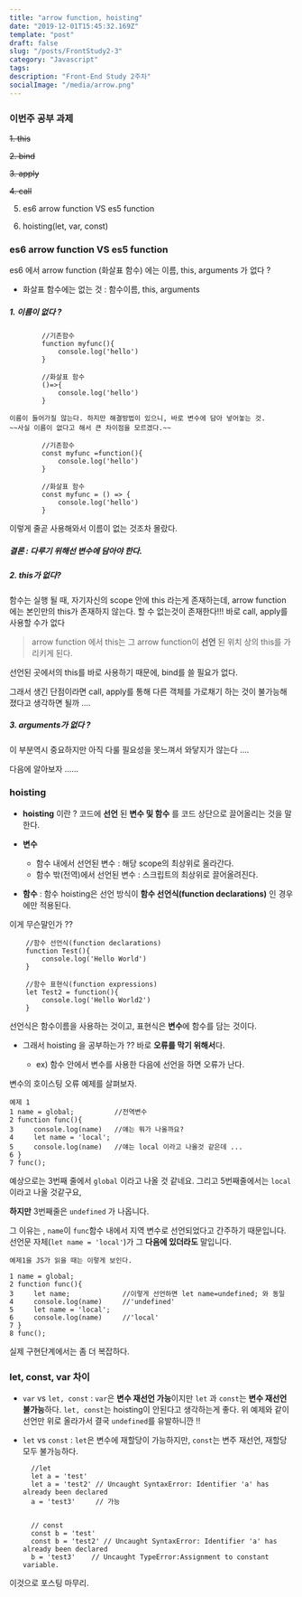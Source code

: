 ```yaml
---
title: "arrow function, hoisting"
date: "2019-12-01T15:45:32.169Z"
template: "post"
draft: false
slug: "/posts/FrontStudy2-3"
category: "Javascript"
tags:
description: "Front-End Study 2주차"
socialImage: "/media/arrow.png"
---
```


### 이번주 공부 과제

~~1. this~~

~~2. bind~~

~~3. apply~~

~~4. call~~

5. es6 arrow function VS es5 function

6. hoisting(let, var, const)

### es6 arrow function VS es5 function

es6 에서 arrow function (화살표 함수) 에는 이름, this, arguments 가 없다 ?

- 화살표 함수에는 없는 것 : 함수이름, this, arguments

##### 1. 이름이 없다 ?

            //기존함수
            function myfunc(){
                console.log('hello')
            }

            //화살표 함수
            ()=>{
                console.log('hello')
            }

    이름이 들어가질 않는다. 하지만 해결방법이 있으니, 바로 변수에 담아 넣어놓는 것.
    ~~사실 이름이 없다고 해서 큰 차이점을 모르겠다.~~

            //기존함수
            const myfunc =function(){
                console.log('hello')
            }

            //화살표 함수
            const myfunc = () => {
                console.log('hello')
            }

이렇게 줄곧 사용해와서 이름이 없는 것조차 몰랐다.

##### 결론 : 다루기 위해선 변수에 담아야 한다.

##### 2. this가 없다?

함수는 실행 될 때, 자기자신의 scope 안에 this 라는게 존재하는데, arrow function 에는 본인만의 this가 존재하지 않는다.
할 수 없는것이 존재한다!!! 바로 call, apply를 사용할 수가 없다

> arrow function 에서 this는 그 arrow function이 **선언** 된 위치 상의 this를 가리키게 된다.

선언된 곳에서의 this를 바로 사용하기 때문에, bind를 쓸 필요가 없다.

그래서 생긴 단점이라면 call, apply를 통해 다른 객체를 가로채기 하는 것이 불가능해 졌다고 생각하면 될까 ....

##### 3. arguments가 없다 ?

이 부분역시 중요하지만 아직 다룰 필요성을 못느껴서 와닿지가 않는다 ....

다음에 알아보자 ......

### hoisting

- **hoisting** 이란 ?
  코드에 **선언** 된 **변수 및 함수** 를 코드 상단으로 끌어올리는 것을 말한다.

* **변수**

  - 함수 내에서 선언된 변수 : 해당 scope의 최상위로 올라간다.
  - 함수 밖(전역)에서 선언된 변수 : 스크립트의 최상위로 끌어올려진다.

* **함수** : 함수 hoisting은 선언 방식이 **함수 선언식(function declarations)** 인 경우에만 적용된다.

이게 무슨말인가 ??

        //함수 선언식(function declarations)
        function Test(){
            console.log('Hello World')
        }

        //함수 표현식(function expressions)
        let Test2 = function(){
            console.log('Hello World2')
        }

선언식은 함수이름을 사용하는 것이고, 표현식은 **변수**에 함수를 담는 것이다.

- 그래서 hoisting 을 공부하는가 ?? 바로 **오류를 막기 위해서**다.

  - ex) 함수 안에서 변수를 사용한 다음에 선언을 하면 오류가 난다.

변수의 호이스팅 오류 예제를 살펴보자.

    예제 1
    1 name = global;          //전역변수
    2 function func(){
    3     console.log(name)   //얘는 뭐가 나올까요?
    4     let name = 'local';
    5     console.log(name)   //얘는 local 이라고 나올것 같은데 ...
    6 }
    7 func();

예상으로는 3번째 줄에서 `global` 이라고 나올 것 같네요. 그리고 5번째줄에서는 `local` 이라고 나올 것같구요,

**하지만** 3번째줄은 `undefined` 가 나옵니다.

그 이유는 , `name`이 `func`함수 내에서 지역 변수로 선언되었다고 간주하기 때문입니다.
선언문 자체(`let name = 'local'`)가 그 **다음에 있더라도** 말입니다.

    예제1을 JS가 읽을 때는 이렇게 보인다.

    1 name = global;
    2 function func(){
    3     let name;             //이렇게 선언하면 let name=undefined; 와 동일
    4     console.log(name)     //'undefined'
    5     let name = 'local';
    6     console.log(name)     //'local'
    7 }
    8 func();

실제 구현단계에서는 좀 더 복잡하다.

### let, const, var 차이

- `var` vs `let, const` : `var`은 **변수 재선언 가능**이지만 `let` 과 `const`는 **변수 재선언 불가능**하다. `let, const`는 hoisting이 안된다고 생각하는게 좋다. 위 예제와 같이 선언만 위로 올라가서 결국 `undefined`를 유발하니깐 !!

- `let` vs `const` : `let`은 변수에 재할당이 가능하지만, `const`는 변주 재선언, 재할당 모두 불가능하다.


        //let
        let a = 'test'
        let a = 'test2' // Uncaught SyntaxError: Identifier 'a' has already been declared
        a = 'test3'     // 가능


        // const
        const b = 'test'
        const b = 'test2' // Uncaught SyntaxError: Identifier 'a' has already been declared
        b = 'test3'    // Uncaught TypeError:Assignment to constant variable.

이것으로 포스팅 마무리.
